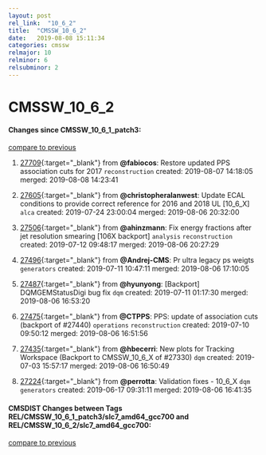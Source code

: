 ```yaml
---
layout: post
rel_link:  "10_6_2"
title:  "CMSSW_10_6_2"
date:   2019-08-08 15:11:34
categories: cmssw
relmajor: 10
relminor: 6
relsubminor: 2
---
```


# CMSSW_10_6_2
#### Changes since CMSSW_10_6_1_patch3:
[compare to previous](https://github.com/cms-sw/cmssw/compare/CMSSW_10_6_1_patch3...CMSSW_10_6_2)



1. [27709](http://github.com/cms-sw/cmssw/pull/27709){:target="_blank"}  from **@fabiocos**: Restore updated PPS association cuts for 2017 `reconstruction`  created: 2019-08-07 14:18:05 merged: 2019-08-08 14:23:41



2. [27605](http://github.com/cms-sw/cmssw/pull/27605){:target="_blank"}  from **@christopheralanwest**: Update ECAL conditions to provide correct reference for 2016 and 2018 UL [10_6_X] `alca`  created: 2019-07-24 23:00:04 merged: 2019-08-06 20:32:00



3. [27506](http://github.com/cms-sw/cmssw/pull/27506){:target="_blank"}  from **@ahinzmann**: Fix energy fractions after jet resolution smearing [106X backport] `analysis`  `reconstruction`  created: 2019-07-12 09:48:17 merged: 2019-08-06 20:27:29



4. [27496](http://github.com/cms-sw/cmssw/pull/27496){:target="_blank"}  from **@Andrej-CMS**: Pr ultra legacy ps weigts `generators`  created: 2019-07-11 10:47:11 merged: 2019-08-06 17:10:05



5. [27487](http://github.com/cms-sw/cmssw/pull/27487){:target="_blank"}  from **@hyunyong**: [Backport] DQMGEMStatusDigi bug fix `dqm`  created: 2019-07-11 01:17:30 merged: 2019-08-06 16:53:20



6. [27475](http://github.com/cms-sw/cmssw/pull/27475){:target="_blank"}  from **@CTPPS**: PPS: update of association cuts (backport of #27440) `operations`  `reconstruction`  created: 2019-07-10 09:50:12 merged: 2019-08-06 16:51:56



7. [27435](http://github.com/cms-sw/cmssw/pull/27435){:target="_blank"}  from **@hbecerri**: New plots for Tracking Workspace (Backport to CMSSW_10_6_X of #27330) `dqm`  created: 2019-07-03 15:57:17 merged: 2019-08-06 16:50:49



8. [27224](http://github.com/cms-sw/cmssw/pull/27224){:target="_blank"}  from **@perrotta**: Validation fixes - 10_6_X `dqm`  `generators`  created: 2019-06-17 09:31:11 merged: 2019-08-06 16:41:35



#### CMSDIST Changes between Tags REL/CMSSW_10_6_1_patch3/slc7_amd64_gcc700 and REL/CMSSW_10_6_2/slc7_amd64_gcc700:
[compare to previous](https://github.com/cms-sw/cmsdist/compare/REL/CMSSW_10_6_1_patch3/slc7_amd64_gcc700...REL/CMSSW_10_6_2/slc7_amd64_gcc700)



